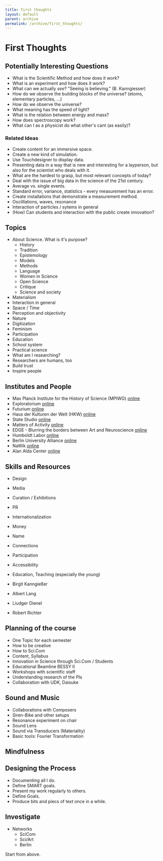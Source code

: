 ```yaml
---
title: first thoughts
layout: default
parent: archive
permalink: /archive/first_thoughts/
---
```


# First Thoughts

## Potentially Interesting Questions

* What is the Scientific Method and how does it work?
* What is an experiment and how does it work?
* What can we actually *see*? "Seeing is believing." (B. Kanngiesser)
* How do we observe the building blocks of the universe? (etoms, elementary particles, ...)
* How do we observe the universe?
* What meaning has the speed of light?
* What is the relation between energy and mass?
* How does spectroscopy work?
* What can I as a physicist do what other's cant (as easily)?

### Related Ideas

* Create content for an immersive space.
* Create a new kind of simulation.
* Use Touchdesigner to display data.
* Presenting data in a way that is new and interesting for a layperson, but also for the scientist who deals with it.
* What are the hardest to grasp, but most relevant concepts of today?
* Deal with the issue of big data in the science of the 21st century.
* Average vs. single events.
* Standard error, variance, statistics - every measurement has an error.
* Create installations that demonstrate a measurement method.
* Oscilllations, waves, resonance
* Interaction of particles / sytems in general
* (How) Can students and interaction with the public create innovation?


## Topics

* About Science. What is it's purpose?
  * History
  * Tradition
  * Epistemology
  * Models
  * Methods
  * Language
  * Women in Science
  * Open Science
  * Critique
  * Science and society
* Materialism
* Interaction in general
* Space / Time
* Perception and objectivity
* Nature
* Digitization
* Feminism 
* Participation
* Education
* School system
* Practical science
* What am I researching?
* Researchers are humans, too
* Build trust
* Inspire people


## Institutes and People

* Max Planck Institute for the History of Science (MPIWG) [online](www.mpiwg-berlin.mpg.de)
* Exploratorium [online](https://www.exploratorium.edu)
* Futurium [online](https://futurium.de)
* Haus der Kulturen der Welt (HKW) [online](https://www.hkw.de)
* State Studio [online](https://state-studio.com)
* Matters of Activity [online](https://www.matters-of-activity.de/)
* EDGE - Blurring the borders between Art and Neuroscience [online](https://edge-neuro.art)
* Humboldt Labor [online](https://www.humboldt-labor.de)
* Berlin University Alliance [online](https://www.berlin-university-alliance.de)
* NaWik [online](https://www.nawik.de)
* Alan Alda Center [online](https://www.stonybrook.edu/aldacenter/)


## Skills and Resources

* Design
* Media
* Curation / Exhibitions
* PR
* Internationalization
* Money
* Name
* Connections
* Participation
* Accessibility
* Education, Teaching (especially the young)

* Birgit Kanngießer
* Albert Lang
* Liudger Dienel
* Robert Richter

## Planning of the course

* One Topic for each semester
* How to be creative
* How to Sci.Com
* Content, Syllabus
* Innovation in Science through Sci.Com / Students
* Educational Beamline BESSY II
* Workshops with scientific staff
* Understanding research of the PIs
* Collaboration with UDK, Daisuke


## Sound and Music

* Collaborations with Composers
* Siren-Bike and other setups
* Resonance experiment on chair
* Sound Lens
* Sound via Transducers (Materiality)
* Basic tools: Fourier Transformation

## Mindfulness

## Designing the Process

* Documenting all I do.
* Define SMART goals.
* Present my work regularly to others.
* Define Goals.
* Produce bits and piecs of text once in a while.


## Investigate

* Networks
  * SciCom
  * Sci/Art
  * Berlin

Start from above.
